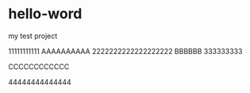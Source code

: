 # hello-word
my test project

11111111111
AAAAAAAAAA
2222222222222222222
BBBBBB
333333333

CCCCCCCCCCCC



44444444444444

